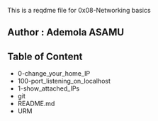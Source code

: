  
This is a reqdme file for 0x08-Networking basics

## Author : Ademola ASAMU

## Table of Content

- 0-change_your_home_IP
- 100-port_listening_on_localhost
- 1-show_attached_IPs
- git
- README.md
- URM
